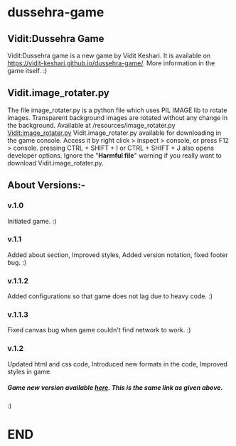 # dussehra-game
## Vidit:Dussehra Game
Vidit:Dussehra game is a new game by Vidit Keshari. It is available on https://vidit-keshari.github.io/dussehra-game/. More information in the game itself. :)
####
## Vidit.image_rotater.py
The file image_rotater.py is a python file which uses PIL IMAGE lib to rotate images. Transparent background images are rotated without any change in the background. Available at /resources/image_rotater.py
[Vidit:image_rotater.py](resources/image_rotater.py)
Vidit.image_rotater.py available for downloading in the game console. Access it by right click > inspect > console, or press F12 > console. pressing CTRL + SHIFT + I or CTRL + SHIFT + J also opens developer options.
Ignore the "**Harmful file**" warning if you really want to download Vidit.image_rotater.py.
####
## About Versions:-
### v.1.0
Initiated game. 
:)
####
### v.1.1
Added about section, 
Improved styles, 
Added version notation, 
fixed footer bug. 
:)
####
### v.1.1.2
Added configurations so that game does not lag due to heavy code. 
:)
####
### v.1.1.3
Fixed canvas bug when game couldn't find network to work. 
:)
####
### v.1.2
Updated html and css code, 
Introduced new formats in the code, 
Improved styles in game.
##### Game new version available [here](https://vidit-keshari.github.io/dussehra-game). This is the same link as given above. 
:)
####
# END
